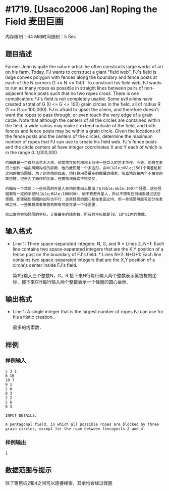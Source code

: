 # #1719. [Usaco2006 Jan] Roping the Field 麦田巨画

内存限制：64 MiB时间限制：5 Sec

## 题目描述

Farmer John is quite the nature artist: he often constructs large works of art on his farm. Today, FJ wants to construct a giant "field web". FJ's field is large convex polygon with fences along the boundary and fence posts at each of the N corners (1 <= N <= 150). To construct his field web, FJ wants to run as many ropes as possible in straight lines between pairs of non-adjacent fence posts such that no two ropes cross. There is one complication: FJ's field is not completely usable. Some evil aliens have created a total of G (0 <= G <= 100) grain circles in the field, all of radius R (1 <= R <= 100,000). FJ is afraid to upset the aliens, and therefore doesn't want the ropes to pass through, or even touch the very edge of a grain circle. Note that although the centers of all the circles are contained within the field, a wide radius may make it extend outside of the field, and both fences and fence posts may be within a grain circle. Given the locations of the fence posts and the centers of the circles, determine the maximum number of ropes that FJ can use to create his field web. FJ's fence posts and the circle centers all have integer coordinates X and Y each of which is in the range 0..1,000,000. 

    约翰真是一个自然派艺术大师，他常常在他的田地上创作一些巨大的艺术杰作．今天，他想在麦田上创作一幅由绳索构成的巨画．他的麦田是一个多边形，由N(1&le;N&le;150)个篱笆桩和之间的篱笆围成．为了创作他的巨画，他打算用尽量多的数量的绳索，笔直地连接两个不相邻的篱笆桩．但是为了画作的优美，任意两根绳索不得交叉．

    约翰有一个难处：一些邪恶的外星人在他的麦田上整出了G(O&le;G&le;100)个怪圈．这些怪圈都有一定的半径R(1&le;R&le;100000)．他不敢惹外星人，所以不想有任何绳索通过这些怪圈，即使碰到怪圈的边际也不行．这些怪圈的圆心都在麦田之内，但一些怪圈可能有部分在麦田之外．一些篱笆或者篱笆桩都有可能在某一个怪圈里．

    给出篱笆桩和怪圈的坐标，计算最多的绳索数．所有的坐标都是[0，10^61内的整数．

## 输入格式

* Line 1: Three space-separated integers: N, G, and R * Lines 2..N+1: Each line contains two space-separated integers that are the X,Y position of a fence post on the boundary of FJ's field. * Lines N+2..N+G+1: Each line contains two space-separated integers that are the X,Y position of a circle's center inside FJ's field.

    第1行输入三个整数N，G，R.接下来N行每行输入两个整数表示篱笆桩的坐标．接下来G行每行输入两个整数表示一个怪圈的圆心坐标．

## 输出格式

* Line 1: A single integer that is the largest number of ropes FJ can use for his artistic creation. 

    最多的线索数．

## 样例

### 样例输入

    
    5 3 1
    6 10
    10 7
    9 1
    2 0
    0 3
    2 2
    5 6
    8 3
    
    INPUT DETAILS:
    
    A pentagonal field, in which all possible ropes are blocked by three
    grain circles, except for the rope between fenceposts 2 and 4.
    
    

### 样例输出

    
    1
    
    

## 数据范围与提示

除了篱笆桩2和4之间可以连接绳索，其余均会经过怪圈
